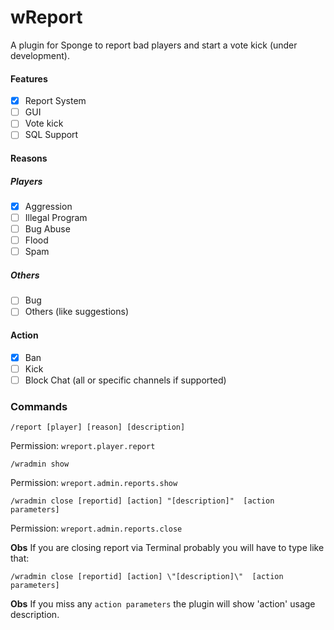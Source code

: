 # wReport
A plugin for Sponge to report bad players and start a vote kick (under development).

#### Features

- [x] Report System
- [ ] GUI
- [ ] Vote kick
- [ ] SQL Support

#### Reasons

##### Players

- [x] Aggression
- [ ] Illegal Program
- [ ] Bug Abuse
- [ ] Flood
- [ ] Spam

##### Others

- [ ] Bug
- [ ] Others (like suggestions)

#### Action

- [x] Ban
- [ ] Kick
- [ ] Block Chat (all or specific channels if supported)

### Commands

```
/report [player] [reason] [description]
```

Permission: `wreport.player.report`

```
/wradmin show
```

Permission: `wreport.admin.reports.show`

```
/wradmin close [reportid] [action] "[description]"  [action parameters]
```

Permission: `wreport.admin.reports.close`

**Obs** If you are closing report via Terminal probably you will have to type like that:
```
/wradmin close [reportid] [action] \"[description]\"  [action parameters]
```

**Obs** If you miss any `action parameters` the plugin will show 'action' usage description.